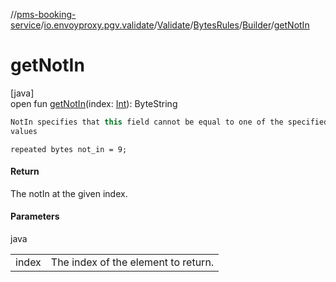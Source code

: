 //[pms-booking-service](../../../../../index.md)/[io.envoyproxy.pgv.validate](../../../index.md)/[Validate](../../index.md)/[BytesRules](../index.md)/[Builder](index.md)/[getNotIn](get-not-in.md)

# getNotIn

[java]\
open fun [getNotIn](get-not-in.md)(index: [Int](https://kotlinlang.org/api/core/kotlin-stdlib/kotlin/-int/index.html)): ByteString

```kotlin
NotIn specifies that this field cannot be equal to one of the specified
values

```
`repeated bytes not_in = 9;`

#### Return

The notIn at the given index.

#### Parameters

java

| | |
|---|---|
| index | The index of the element to return. |